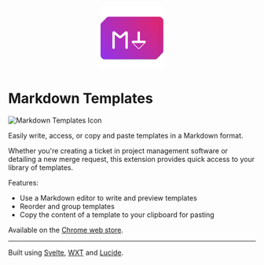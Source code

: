 <div align="center">
  <img alt="Markdown Templates Icon" src='src/public/icon/256.png' width="128px" height="auto" />
</div>

# Markdown Templates

<div>
  <img alt="Markdown Templates Icon" src='https://lh3.googleusercontent.com/uH3lNBZzJkBQ_TnHgH7HP9FV6fjgdTuqhvl--R1YzIBCHGoMI_pLrMACNbAN-XrWTKB5kxX_ArdMUKQYlXOglaTDbtE=s1280-w1280-h800' />
</div>

Easily write, access, or copy and paste templates in a Markdown format.

Whether you're creating a ticket in project management software or detailing a new merge request, this extension provides quick access to your library of templates.

Features:

- Use a Markdown editor to write and preview templates
- Reorder and group templates
- Copy the content of a template to your clipboard for pasting

Available on the [Chrome web store](https://chromewebstore.google.com/detail/markdown-templates/kegciajfmipmaooiooimicmgipnfpien).

---

Built using [Svelte](https://svelte.dev/), [WXT](https://wxt.dev/) and [Lucide](https://lucide.dev/).
